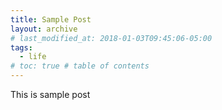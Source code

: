 ```yaml
---
title: Sample Post
layout: archive
# last_modified_at: 2018-01-03T09:45:06-05:00
tags:
  - life
# toc: true # table of contents
---
```


This is sample post